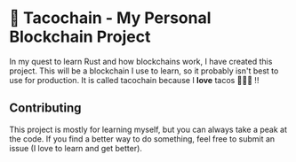# 🌮 Tacochain - My Personal Blockchain Project
In my quest to learn Rust and how blockchains work, I have created this project. This will be a blockchain I use to learn, so it probably isn't best to use for production. It is called tacochain because I **love** tacos 🌮🌮🌮 !!

## Contributing
This project is mostly for learning myself, but you can always take a peak at the code. If you find a better way to do something, feel free to submit an issue (I love to learn and get better).
